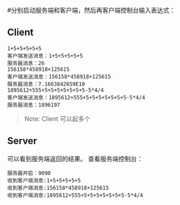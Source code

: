 #分别启动服务端和客户端，然后再客户端控制台输入表达式：

## Client

    1+5+5+5+5+5
    客户端发送消息：1+5+5+5+5+5
    服务器消息：26
    156158*458918+125615
    客户端发送消息：156158*458918+125615
    服务器消息：7.1663842659E10
    1895612+555+5+5+5+5+5+5+5-5*4/4
    客户端发送消息：1895612+555+5+5+5+5+5+5+5-5*4/4
    服务器消息：1896197

 > Note: Client 可以起多个

## Server
可以看到服务端返回的结果。
查看服务端控制台：

    服务器开启：9090
    收到客户端消息:1+5+5+5+5+5
    收到客户端消息:156158*458918+125615
    收到客户端消息:1895612+555+5+5+5+5+5+5+5-5*4/4

